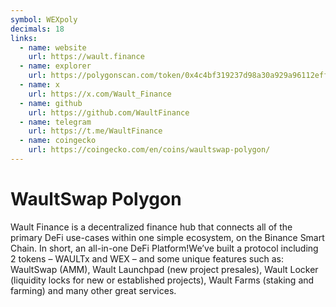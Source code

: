 ```yaml
---
symbol: WEXpoly
decimals: 18
links:
  - name: website
    url: https://wault.finance
  - name: explorer
    url: https://polygonscan.com/token/0x4c4bf319237d98a30a929a96112effa8da3510eb
  - name: x
    url: https://x.com/Wault_Finance
  - name: github
    url: https://github.com/WaultFinance
  - name: telegram
    url: https://t.me/WaultFinance
  - name: coingecko
    url: https://coingecko.com/en/coins/waultswap-polygon/
---
```


# WaultSwap Polygon

Wault Finance is a decentralized finance hub that connects all of the primary DeFi use-cases within one simple ecosystem, on the Binance Smart Chain. In short, an all-in-one DeFi Platform!We’ve built a protocol including 2 tokens – WAULTx and WEX – and some unique features such as: WaultSwap (AMM), Wault Launchpad (new project presales), Wault Locker (liquidity locks for new or established projects), Wault Farms (staking and farming) and many other great services.
